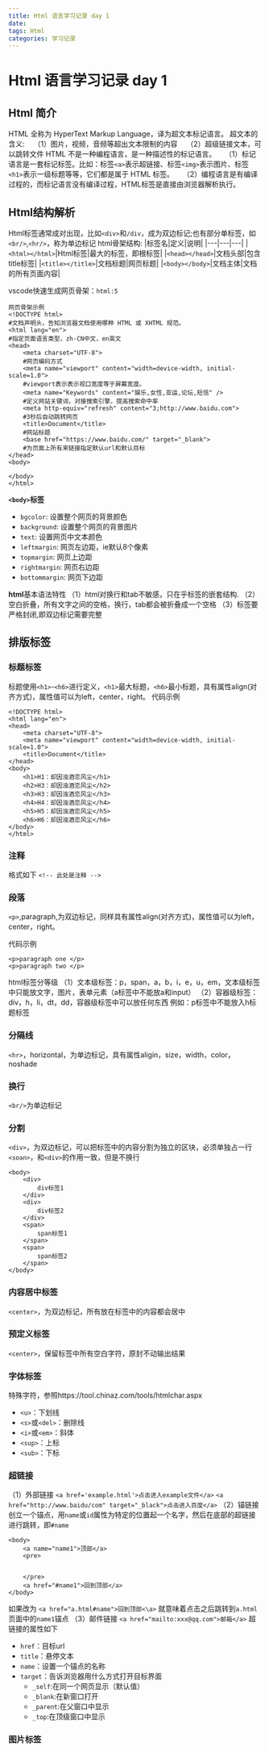 ```yaml
---
title: Html 语言学习记录 day 1
date: 
tags: Html
categories: 学习记录
---
```

# Html 语言学习记录 day 1
## Html 简介
HTML 全称为 HyperText Markup Language，译为超文本标记语言。
超文本的含义:
&emsp;（1）图片，视频，音频等超出文本限制的内容
&emsp;（2）超级链接文本，可以跳转文件
HTML 不是一种编程语言，是一种描述性的标记语言。
&emsp;（1）标记语言是一套标记标签。比如：标签`<a>`表示超链接、标签`<img>`表示图片、标签`<h1>`表示一级标题等等，它们都是属于 HTML 标签。
&emsp;（2）编程语言是有编译过程的，而标记语言没有编译过程，HTML标签是直接由浏览器解析执行。
## Html结构解析
Html标签通常成对出现，比如`<div>`和`/div`，成为双边标记;也有部分单标签，如`<br/>`,`<hr/>`，称为单边标记
html骨架结构:
|标签名|定义|说明|
|---|---|---|
|`<html></html>`|Html标签|最大的标签，即根标签|
|`<head></head>`|文档头部|包含title标签|
|`<title></title>`|文档标题|网页标题|
|`<body></body>`|文档主体|文档的所有页面内容|

vscode快速生成网页骨架：`html:5`

    网页骨架示例
    <!DOCTYPE html>
    #文档声明头，告知浏览器文档使用哪种 HTML 或 XHTML 规范。
    <html lang="en">
    #指定页面语言类型，zh-CN中文，en英文
    <head>
        <meta charset="UTF-8">
        #网页编码方式
        <meta name="viewport" content="width=device-width, initial-scale=1.0">
        #viewport表示表示视口宽度等于屏幕宽度。
        <meta name="Keywords" content="娱乐,女性,亚运,论坛,短信" />
        #定义网站关键词，对接搜索引擎，提高搜索命中率
        <meta http-equiv="refresh" content="3;http://www.baidu.com">
        #3秒后自动跳转网页
        <title>Document</title>
        #网站标题
        <base href="https://www.baidu.com/" target="_blank">
        #为页面上所有来链接指定默认url和默认目标
    </head>
    <body>
        
    </body>
    </html>
**`<body>`标签**
- `bgcolor`: 设置整个网页的背景颜色
- `background`: 设置整个网页的背景图片
- `text`: 设置网页中文本颜色
- `leftmargin`: 网页左边距，ie默认8个像素
- `topmargin`: 网页上边距
- `rightmargin`: 网页右边距
- `bottommargin`: 网页下边距

**html**基本语法特性
（1）html对换行和tab不敏感，只在乎标签的嵌套结构.
（2）空白折叠，所有文字之间的空格，换行，tab都会被折叠成一个空格
（3）标签要严格封闭,即双边标记需要完整
## 排版标签
### 标题标签
标题使用`<h1>`-`<h6>`进行定义，`<h1>`最大标题，`<h6>`最小标题，具有属性align(对齐方式)，属性值可以为left，center，right。
代码示例

    <!DOCTYPE html>
    <html lang="en">
    <head>
        <meta charset="UTF-8">
        <meta name="viewport" content="width=device-width, initial-scale=1.0">
        <title>Document</title>
    </head>
    <body>
        <h1>H1：却因浊酒恋风尘</h1>
        <h2>H3：却因浊酒恋风尘</h2>
        <h3>H3：却因浊酒恋风尘</h3>
        <h4>H4：却因浊酒恋风尘</h4>
        <h5>H5：却因浊酒恋风尘</h5>
        <h6>H6：却因浊酒恋风尘</h6>
    </body>
    </html>
### 注释
格式如下
`<!-- 此处是注释 -->`
### 段落

`<p>`,paragraph,为双边标记，同样具有属性align(对齐方式)，属性值可以为left，center，right。

代码示例

    <p>paragraph one </p>
    <p>paragraph two </p>

html标签分等级
（1）文本级标签：p，span，a，b，i，e，u，em，文本级标签中只能放文字，图片，表单元素（a标签中不能放a和input）
（2）容器级标签：div，h，li，dt，dd，容器级标签中可以放任何东西
例如：p标签中不能放入h标题标签
### 分隔线
`<hr>`，horizontal，为单边标记，具有属性aligin，size，width，color，noshade
### 换行
`<br/>`为单边标记
### 分割
`<div>`，为双边标记，可以把标签中的内容分割为独立的区块，必须单独占一行
`<soan>`，和`<div>`的作用一致，但是不换行

    <body>
        <div>
            div标签1
        </div>
        <div>
            div标签2
        </div>
        <span>
            span标签1
        </span>
        <span>
            span标签2
        </span>
    </body>

### 内容居中标签
`<center>`，为双边标记，所有放在标签中的内容都会居中
### 预定义标签
`<center>`，保留标签中所有空白字符，原封不动输出结果
### 字体标签
特殊字符，参照https://tool.chinaz.com/tools/htmlchar.aspx
- `<u>`：下划线
- `<s>`或`<del>`：删除线
- `<i>`或`<em>`：斜体
- `<sup>`：上标
- `<sub>`：下标
### 超链接
（1）外部链接
`<a href='example.html'>点击进入example文件</a>`
`<a href="http://www.baidu/com" target="_black">点击进入百度</a>`
（2）锚链接
创立一个锚点，用`name`或`id`属性为特定的位置起一个名字，然后在底部的超链接进行跳转，即`#name`

    <body>
        <a name="name1">顶部</a>
        <pre>


        </pre>
        <a href="#name1">回到顶部</a>
    </body>
如果改为
`<a href="a.html#name">回到顶部<\a>`
就意味着点击之后跳转到`a.html`页面中的`name1`锚点
（3）邮件链接
`<a href="mailto:xxx@qq.com">邮箱</a>`
超链接的属性如下
- `href`：目标url
- `title`：悬停文本
- `name`：设置一个锚点的名称
- `target`：告诉浏览器用什么方式打开目标界面
    - `_self`:在同一个网页显示（默认值）
    - `_blank`:在新窗口打开
    - `_parent`:在父窗口中显示
    - `_top`:在顶级窗口中显示
### 图片标签

